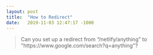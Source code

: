 ```yaml
---
layout: post
title:  "How to Redirect"
date:   2019-11-03 12:47:17 -1000
---
```

<blockquote>
Can you set up a redirect from “/netlify/anything” to "https://www.google.com/search?q=anything"?
</blockquote>